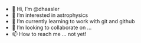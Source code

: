 - 👋 Hi, I’m @dhaasler
- 👀 I’m interested in astrophysics
- 🌱 I’m currently learning to work with git and github
- 💞️ I’m looking to collaborate on ...
- 📫 How to reach me ... not yet!

<!---
dhaasler/dhaasler is a ✨ special ✨ repository because its `README.md` (this file) appears on your GitHub profile.
You can click the Preview link to take a look at your changes.
--->
